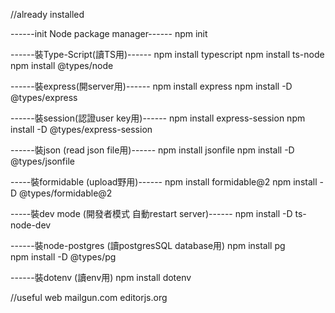 //already installed

------init Node package manager------
npm init

------裝Type-Script(讀TS用)------
npm install typescript
npm install ts-node
npm install @types/node

------裝express(開server用)------
npm install express
npm install -D @types/express

------裝session(認證user key用)------
npm install express-session
npm install -D @types/express-session

------裝json (read json file用)------
npm install jsonfile
npm install -D @types/jsonfile

-----裝formidable (upload野用)------
npm install formidable@2
npm install -D @types/formidable@2

-----裝dev mode (開發者模式 自動restart server)------
npm install -D ts-node-dev

------裝node-postgres (讀postgresSQL database用)
npm install pg  
npm install -D @types/pg

------裝dotenv (讀env用)
npm install dotenv

//useful web
mailgun.com
editorjs.org
